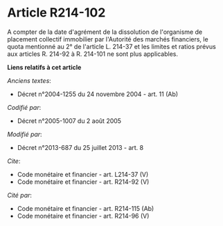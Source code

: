 # Article R214-102

A compter de la date d'agrément de la dissolution de l'organisme de placement collectif immobilier par l'Autorité des marchés
financiers, le quota mentionné au 2° de l'article L. 214-37 et les limites et ratios prévus aux articles R. 214-92 à R.
214-101 ne sont plus applicables.

**Liens relatifs à cet article**

_Anciens textes_:

  - Décret n°2004-1255 du 24 novembre 2004 - art. 11 (Ab)

_Codifié par_:

  - Décret n°2005-1007 du 2 août 2005

_Modifié par_:

  - Décret n°2013-687 du 25 juillet 2013 - art. 8

_Cite_:

  - Code monétaire et financier - art. L214-37 (V)
  - Code monétaire et financier - art. R214-92 (V)

_Cité par_:

  - Code monétaire et financier - art. R214-115 (Ab)
  - Code monétaire et financier - art. R214-96 (V)
